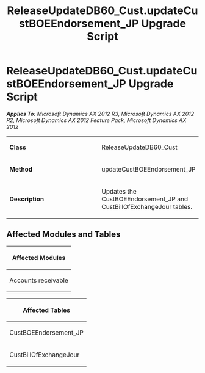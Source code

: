 ﻿---
title: ReleaseUpdateDB60_Cust.updateCustBOEEndorsement_JP Upgrade Script
TOCTitle: ReleaseUpdateDB60_Cust.updateCustBOEEndorsement_JP Upgrade Script
ms:assetid: 27d327cd-1faf-c77f-50e2-22c9b853c11d
ms:mtpsurl: https://msdn.microsoft.com/en-us/library/JJ735855(v=AX.60)
ms:contentKeyID: 49707273
ms.date: 05/18/2015
mtps_version: v=AX.60
---

# ReleaseUpdateDB60\_Cust.updateCustBOEEndorsement\_JP Upgrade Script 


_**Applies To:** Microsoft Dynamics AX 2012 R3, Microsoft Dynamics AX 2012 R2, Microsoft Dynamics AX 2012 Feature Pack, Microsoft Dynamics AX 2012_

<table>
<colgroup>
<col style="width: 50%" />
<col style="width: 50%" />
</colgroup>
<tbody>
<tr class="odd">
<td><p><strong>Class</strong></p></td>
<td><p>ReleaseUpdateDB60_Cust</p></td>
</tr>
<tr class="even">
<td><p><strong>Method</strong></p></td>
<td><p>updateCustBOEEndorsement_JP</p></td>
</tr>
<tr class="odd">
<td><p><strong>Description</strong></p></td>
<td><p>Updates the CustBOEEndorsement_JP and CustBillOfExchangeJour tables.</p></td>
</tr>
</tbody>
</table>


## Affected Modules and Tables

<table>
<colgroup>
<col style="width: 100%" />
</colgroup>
<thead>
<tr class="header">
<th><p>Affected Modules</p></th>
</tr>
</thead>
<tbody>
<tr class="odd">
<td><p>Accounts receivable</p></td>
</tr>
</tbody>
</table>


<table>
<colgroup>
<col style="width: 100%" />
</colgroup>
<thead>
<tr class="header">
<th><p>Affected Tables</p></th>
</tr>
</thead>
<tbody>
<tr class="odd">
<td><p>CustBOEEndorsement_JP</p></td>
</tr>
<tr class="even">
<td><p>CustBillOfExchangeJour</p></td>
</tr>
</tbody>
</table>

  


